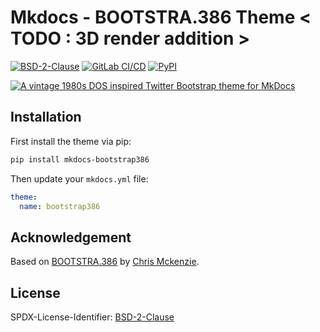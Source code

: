 # Mkdocs - BOOTSTRA.386 Theme < TODO : 3D render addition >

[![BSD-2-Clause][license-badge]][license-ref]
[![GitLab CI/CD][gitlab-badge]][gitlab-pipelines]
[![PyPI][pypi-badge]][pypi-ref]

<a href="https://lramage.gitlab.io/mkdocs-bootstrap386"><img src="img/screenshot.png" alt="A vintage 1980s DOS inspired Twitter Bootstrap theme for MkDocs"></a>

## Installation

First install the theme via pip:

```sh
pip install mkdocs-bootstrap386
```

Then update your `mkdocs.yml` file:

```yml
theme:
  name: bootstrap386
```

## Acknowledgement

Based on [BOOTSTRA.386](https://kristopolous.github.io/BOOTSTRA.386) by [Chris Mckenzie](https://github.com/kristopolous).

## License

SPDX-License-Identifier: [BSD-2-Clause][license-ref]

[gitlab-badge]: https://img.shields.io/gitlab/pipeline/lramage/mkdocs-bootstrap386.svg?style=flat-square
[gitlab-pipelines]: https://gitlab.com/lramage/mkdocs-bootstrap386/pipelines
[license-badge]: https://img.shields.io/badge/license-BSD--2--Clause-yellow?style=flat-square
[license-ref]: https://spdx.org/licenses/BSD-2-Clause.html
[pypi-badge]: https://img.shields.io/pypi/v/mkdocs-bootstrap386.svg?style=flat-square
[pypi-ref]: https://pypi.python.org/pypi/mkdocs-bootstrap386
